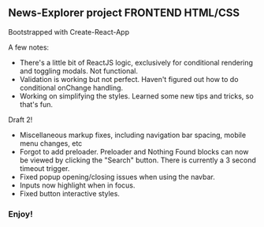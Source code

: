 ## News-Explorer project FRONTEND HTML/CSS

Bootstrapped with Create-React-App

A few notes:

* There's a little bit of ReactJS logic, exclusively for conditional rendering and toggling modals. Not functional.
* Validation is working but not perfect. Haven't figured out how to do conditional onChange handling.
* Working on simplifying the styles. Learned some new tips and tricks, so that's fun.

Draft 2!

* Miscellaneous markup fixes, including navigation bar spacing, mobile menu changes, etc
* Forgot to add preloader. Preloader and Nothing Found blocks can now be viewed by clicking the "Search" button. There is currently a 3 second timeout trigger.
* Fixed popup opening/closing issues when using the navbar. 
* Inputs now highlight when in focus.
* Fixed button interactive styles.

### Enjoy!
